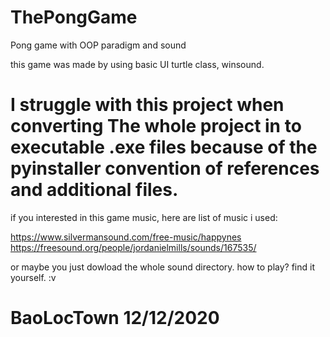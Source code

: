 # ThePongGame
Pong game with OOP paradigm and sound

this game was made by using basic UI turtle class, winsound.

# I struggle with this project when converting The whole project in to executable .exe files because of the pyinstaller convention of references and additional files.

if you interested in this game music, here are list of music i used:

https://www.silvermansound.com/free-music/happynes
https://freesound.org/people/jordanielmills/sounds/167535/

or maybe you just dowload the whole sound directory. 
how to play?
find it yourself. :v
# BaoLocTown 12/12/2020
